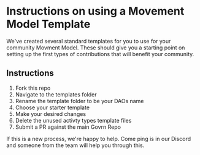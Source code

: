 # Instructions on using a Movement Model Template

We've created several standard templates for you to use for your community Movment Model. These should give you a starting point on setting up the first types of contributions that will benefit your community.

## Instructions

1. Fork this repo
2. Navigate to the templates folder
3. Rename the template folder to be your DAOs name
4. Choose your starter template
5. Make your desired changes
6. Delete the unused activty types template files
7. Submit a PR against the main Govrn Repo

If this is a new process, we're happy to help. Come ping is in our Discord and someone from the team will help you through this.
